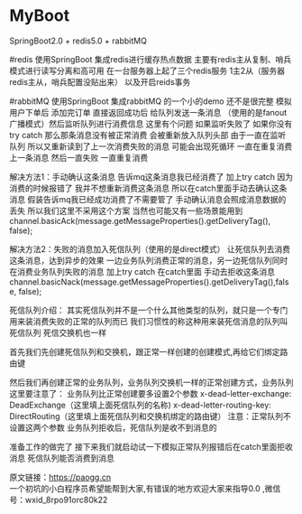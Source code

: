 # MyBoot
SpringBoot2.0 + redis5.0 + rabbitMQ

#redis
使用SpringBoot 集成redis进行缓存热点数据 主要有redis主从复制、哨兵模式进行读写分离和高可用 在一台服务器上起了三个redis服务 1主2从（服务器redis主从，哨兵配置没贴出来）
以及开启reids事务

#rabbitMQ
使用SpringBoot 集成rabbitMQ 的一个小的demo 还不是很完整 模拟用户下单后 添加完订单 直接返回成功后 给队列发送一条消息 （使用的是fanout广播模式）然后监听队列进行消费信息 
这里有个问题 如果监听失败了 如果你没有try catch 那么那条消息没有被正常消费 会被重新放入队列头部 
由于一直在监听队列 所以又重新读到了上一次消费失败的消息 可能会出现死循环 一直在重复消费上一条消息 然后一直失败 一直重复消费

解决方法1：手动确认这条消息 告诉mq这条消息我已经消费了
  加上try catch 
  因为消费的时候报错了 我并不想重新消费这条消息
  所以在catch里面手动去确认这条消息 假装告诉mq我已经成功消费了不需要管了 手动确认消息会照成消息数据的丢失 所以我们这里不采用这个方案 当然也可能又有一些场景能用到
  channel.basicAck(message.getMessageProperties().getDeliveryTag(), false);
  
解决方法2：失败的消息加入死信队列（使用的是direct模式） 让死信队列去消费这条消息，达到异步的效果 一边业务队列消费正常的消息，另一边死信队列同时在消费业务队列失败的消息
  加上try catch 在catch里面 手动去拒收这条消息 
  channel.basicNack(message.getMessageProperties().getDeliveryTag(),false, false);
  
死信队列介绍：
   其实死信队列并不是一个什么其他类型的队列，就只是一个专门用来装消费失败的正常的队列而已 我们习惯性的称这种用来装死信消息的队列叫死信队列 死信交换机也一样
   
   
   首先我们先创建死信队列和交换机，跟正常一样创建的创建模式,再给它们绑定路由键
   
   然后我们再创建正常的业务队列，业务队列交换机一样的正常创建方式，业务队列这里要注意了： 业务队列比正常创建要多设置2个参数
   x-dead-letter-exchange:	DeadExchange（这里填上面死信队列的名称)
   x-dead-letter-routing-key:	DirectRouting（这里填上面死信队列和交换机绑定的路由键）
   注意：正常队列不设置这两个参数 业务队列拒收后，死信队列是收不到消息的
   
   准备工作的做完了 接下来我们就启动试一下模拟正常队列报错后在catch里面拒收消息 死信队列能否消费到消息
   
   原文链接：https://paogg.cn  
   一个初坑的小白程序员希望能帮到大家,有错误的地方欢迎大家来指导0.0 ,微信号：wxid_8rpo91orc80k22

  
